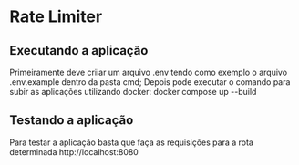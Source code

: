 # Rate Limiter

## Executando a aplicação

Primeiramente deve criiar um arquivo .env tendo como exemplo o arquivo .env.example dentro da pasta cmd;
Depois pode executar o comando para subir as aplicações utilizando docker:
docker compose up --build

## Testando a aplicação

Para testar a aplicação basta que faça as requisições para a rota determinada
http://localhost:8080